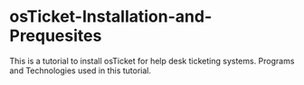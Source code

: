 # osTicket-Installation-and-Prequesites
This is a tutorial to install osTicket for help desk ticketing systems.
Programs and Technologies used in this tutorial.
